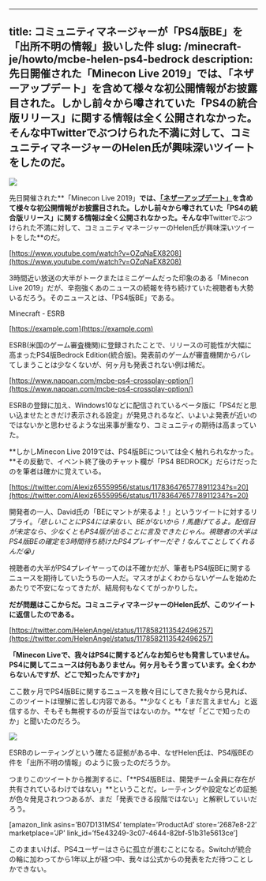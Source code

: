 
---
title: コミュニティマネージャーが「PS4版BE」を「出所不明の情報」扱いした件
slug: /minecraft-je/howto/mcbe-helen-ps4-bedrock
description: 先日開催された「Minecon Live 2019」では、「ネザーアップデート」を含めて様々な初公開情報がお披露目された。しかし前々から噂されていた「PS4の統合版リリース」に関する情報は全く公開されなかった。そんな中Twitterでぶつけられた不満に対して、コミュニティマネージャーのHelen氏が興味深いツイートをしたのだ。
---

![](https://cdn-ak.f.st-hatena.com/images/fotolife/s/sasigume/20210208/20210208122444.png)

先日開催された**「Minecon Live 2019」**では、[「ネザーアップデート」](https://www.napoan.com/nether-update-revealed/)を含めて様々な初公開情報がお披露目された。しかし前々から噂されていた「PS4の統合版リリース」に関する情報は全く公開されなかった。そんな中**Twitterでぶつけられた不満に対して、コミュニティマネージャーのHelen氏が興味深いツイートをした**のだ。

[https://www.youtube.com/watch?v=OZqNaEX8208](https://www.youtube.com/watch?v=OZqNaEX8208)

3時間近い放送の大半がトークまたはミニゲームだった印象のある「Minecon Live 2019」だが、辛抱強くあのニュースの続報を待ち続けていた視聴者も大勢いるだろう。そのニュースとは、「PS4版BE」である。

Minecraft - ESRB

[https://example.com](https://example.com)

ESRB(米国のゲーム審査機関)に登録されたことで、リリースの可能性が大幅に高まったPS4版Bedrock Edition(統合版)。発表前のゲームが審査機関からバレてしまうことは少なくないが、何ヶ月も発表されない例は稀だ。

[https://www.napoan.com/mcbe-ps4-crossplay-option/](https://www.napoan.com/mcbe-ps4-crossplay-option/)

ESRBの登録に加え、Windows10などに配信されているベータ版に「PS4だと思い込ませたときだけ表示される設定」が発見されるなど、いよいよ発表が近いのではないかと思わせるような出来事が重なり、コミュニティの期待は高まっていた。

**しかしMinecon Live 2019では、PS4版BEについては全く触れられなかった。**その反動で、イベント終了後のチャット欄が「PS4 BEDROCK」だらけだったのを筆者は確かに覚えている。

[https://twitter.com/Alexiz65559956/status/1178364765778911234?s=20](https://twitter.com/Alexiz65559956/status/1178364765778911234?s=20)

開発者の一人、David氏の「BEにマントが来るよ！」というツイートに対するリプライ。_「悲しいことにPS4には来ない、BEがないから！馬鹿げてるよ。配信日が未定なら、少なくともPS4版が出ることに言及できたじゃん。視聴者の大半はPS4版BEの確定を3時間待ち続けたPS4プレイヤーだぞ！なんてことしてくれるんだ😭」_

視聴者の大半がPS4プレイヤーってのは不確かだが、筆者もPS4版BEに関するニュースを期待していたうちの一人だ。マスオがよくわからないゲームを始めたあたりで不安になってきたが、結局何もなくてがっかりした。

**だが問題はここからだ。**コミュニティマネージャーのHelen氏が、このツイートに返信したのである。****

[https://twitter.com/HelenAngel/status/1178582113542496257](https://twitter.com/HelenAngel/status/1178582113542496257)

**「Minecon Liveで、我々はPS4に関するどんなお知らせも発言していません。PS4に関してニュースは何もありません。何ヶ月もそう言っています。**全くわからないんですが、どこで知ったんですか?**」**

ここ数ヶ月でPS4版BEに関するニュースを散々目にしてきた我々から見れば、このツイートは理解に苦しむ内容である。**少なくとも「まだ言えません」と返信するか、そもそも無視するのが妥当ではないのか。**なぜ「どこで知ったのか」と聞いたのだろう。

![](https://cdn-ak.f.st-hatena.com/images/fotolife/s/sasigume/20210208/20210208121645.png)

ESRBのレーティングという確たる証拠がある中、なぜHelen氏は、PS4版BEの件を「出所不明の情報」のように扱ったのだろうか。

つまりこのツイートから推測するに、「**PS4版BEは、開発チーム全員に存在が共有されているわけではない」**ということだ。レーティングや設定などの証拠が色々発見されつつあるが、まだ「発表できる段階ではない」と解釈していいだろう。

\[amazon\_link asins=’B07D131MS4′ template=’ProductAd’ store=’2687e8-22′ marketplace=’JP’ link\_id=’f5e43249-3c07-4644-82bf-51b31e5613ce’\]

このままいけば、PS4ユーザーはさらに孤立が進むことになる。Switchが統合の輪に加わってから1年以上が経つ中、我々は公式からの発表をただ待つことしかできない。
